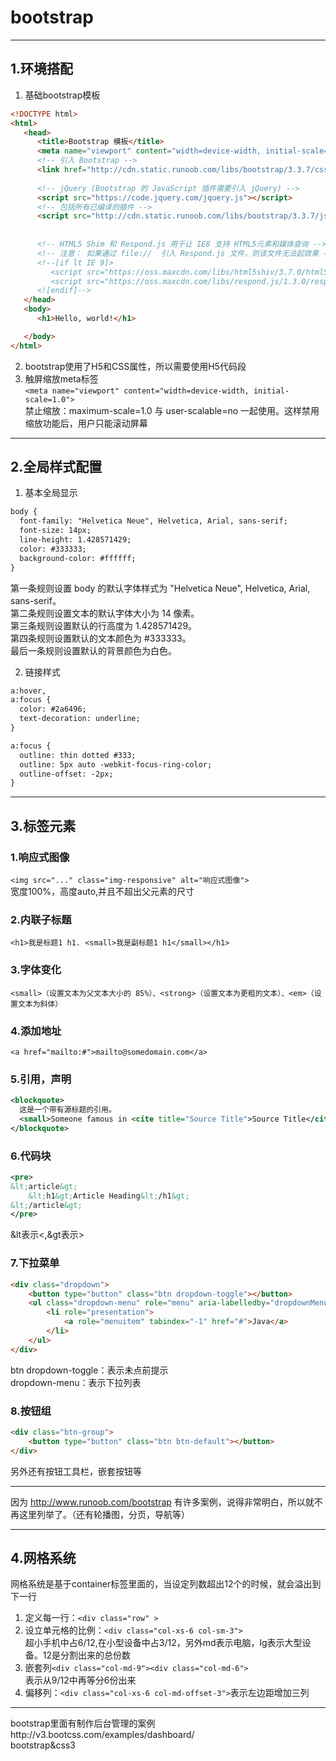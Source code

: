 # bootstrap

---

## 1.环境搭配  
1. 基础bootstrap模板  
```html
<!DOCTYPE html>
<html>
   <head>
      <title>Bootstrap 模板</title>
      <meta name="viewport" content="width=device-width, initial-scale=1.0">
      <!-- 引入 Bootstrap -->
      <link href="http://cdn.static.runoob.com/libs/bootstrap/3.3.7/css/bootstrap.min.css" rel="stylesheet">
  
      <!-- jQuery (Bootstrap 的 JavaScript 插件需要引入 jQuery) -->
      <script src="https://code.jquery.com/jquery.js"></script>
      <!-- 包括所有已编译的插件 -->
      <script src="http://cdn.static.runoob.com/libs/bootstrap/3.3.7/js/bootstrap.min.js"></script>
 
 
      <!-- HTML5 Shim 和 Respond.js 用于让 IE8 支持 HTML5元素和媒体查询 -->
      <!-- 注意： 如果通过 file://  引入 Respond.js 文件，则该文件无法起效果 -->
      <!--[if lt IE 9]>
         <script src="https://oss.maxcdn.com/libs/html5shiv/3.7.0/html5shiv.js"></script>
         <script src="https://oss.maxcdn.com/libs/respond.js/1.3.0/respond.min.js"></script>
      <![endif]-->
   </head>
   <body>
      <h1>Hello, world!</h1>

   </body>
</html>
```  
2. bootstrap使用了H5和CSS属性，所以需要使用H5代码段  
3. 触屏缩放meta标签  
``<meta name="viewport" content="width=device-width, initial-scale=1.0">``  
禁止缩放：maximum-scale=1.0 与 user-scalable=no 一起使用。这样禁用缩放功能后，用户只能滚动屏幕  

---

## 2.全局样式配置  
1. 基本全局显示  
```html
body {
  font-family: "Helvetica Neue", Helvetica, Arial, sans-serif;
  font-size: 14px;
  line-height: 1.428571429;
  color: #333333;
  background-color: #ffffff;
}
```
第一条规则设置 body 的默认字体样式为 "Helvetica Neue", Helvetica, Arial, sans-serif。  
第二条规则设置文本的默认字体大小为 14 像素。  
第三条规则设置默认的行高度为 1.428571429。  
第四条规则设置默认的文本颜色为 #333333。  
最后一条规则设置默认的背景颜色为白色。  

2. 链接样式  
```html
a:hover,
a:focus {
  color: #2a6496;
  text-decoration: underline;
}

a:focus {
  outline: thin dotted #333;
  outline: 5px auto -webkit-focus-ring-color;
  outline-offset: -2px;
}
```



---

## 3.标签元素  
### 1.响应式图像  
``<img src="..." class="img-responsive" alt="响应式图像">``  
宽度100%，高度auto,并且不超出父元素的尺寸  

### 2.内联子标题  
``<h1>我是标题1 h1. <small>我是副标题1 h1</small></h1>``  

### 3.字体变化  
``<small>（设置文本为父文本大小的 85%）、<strong>（设置文本为更粗的文本）、<em>（设置文本为斜体）``  

### 4.添加地址  
``<a href="mailto:#">mailto@somedomain.com</a>``  

### 5.引用，声明  
```xml
<blockquote>
  这是一个带有源标题的引用。
  <small>Someone famous in <cite title="Source Title">Source Title</cite></small>
</blockquote>
```

### 6.代码块  
```xml
<pre>
&lt;article&gt;
	&lt;h1&gt;Article Heading&lt;/h1&gt;
&lt;/article&gt;
</pre>
```
&lt表示<,&gt表示>  

### 7.下拉菜单  
```html
<div class="dropdown">
	<button type="button" class="btn dropdown-toggle"></button>
	<ul class="dropdown-menu" role="menu" aria-labelledby="dropdownMenu1">
		<li role="presentation">
			<a role="menuitem" tabindex="-1" href="#">Java</a>
		</li>
	</ul>
</div>
```  
btn dropdown-toggle：表示未点前提示  
dropdown-menu：表示下拉列表  

### 8.按钮组  
```html
<div class="btn-group">
    <button type="button" class="btn btn-default"></button>
</div>
```   
另外还有按钮工具栏，嵌套按钮等  

---

因为 http://www.runoob.com/bootstrap 有许多案例，说得非常明白，所以就不再这里列举了。（还有轮播图，分页，导航等）  

---

## 4.网格系统  
网格系统是基于container标签里面的，当设定列数超出12个的时候，就会溢出到下一行  
1. 定义每一行：``<div class="row" >``  
2. 设立单元格的比例：``<div class="col-xs-6 col-sm-3">``  
超小手机中占6/12,在小型设备中占3/12，另外md表示电脑，lg表示大型设备。12是分割出来的总份数  
3. 嵌套列``<div class="col-md-9"><div class="col-md-6"> ``  
表示从9/12中再等分6份出来  
4. 偏移列：``<div class="col-xs-6 col-md-offset-3">``表示左边距增加三列  



---


bootstrap里面有制作后台管理的案例http://v3.bootcss.com/examples/dashboard/  
bootstrap&css3  
      